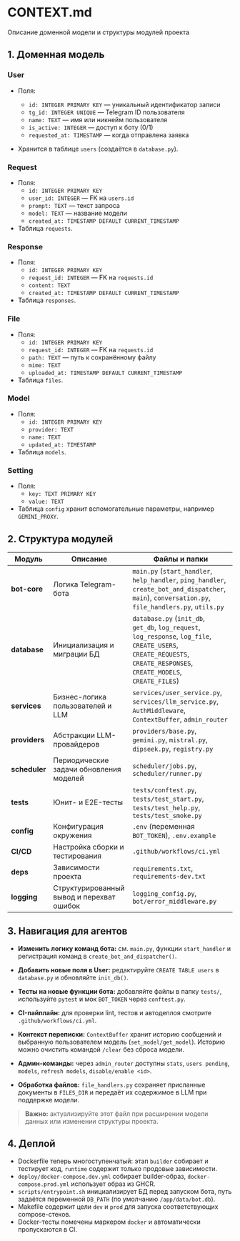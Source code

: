 # CONTEXT.md

Описание доменной модели и структуры модулей проекта

## 1. Доменная модель

### User

* Поля:

  * `id: INTEGER PRIMARY KEY` — уникальный идентификатор записи
  * `tg_id: INTEGER UNIQUE` — Telegram ID пользователя
  * `name: TEXT` — имя или никнейм пользователя
  * `is_active: INTEGER` — доступ к боту (0/1)
  * `requested_at: TIMESTAMP` — когда отправлена заявка
* Хранится в таблице `users` (создаётся в `database.py`).

### Request

* Поля:
  * `id: INTEGER PRIMARY KEY`
  * `user_id: INTEGER` — FK на `users.id`
  * `prompt: TEXT` — текст запроса
  * `model: TEXT` — название модели
  * `created_at: TIMESTAMP DEFAULT CURRENT_TIMESTAMP`
* Таблица `requests`.

### Response

* Поля:
  * `id: INTEGER PRIMARY KEY`
  * `request_id: INTEGER` — FK на `requests.id`
  * `content: TEXT`
  * `created_at: TIMESTAMP DEFAULT CURRENT_TIMESTAMP`
* Таблица `responses`.

### File

* Поля:
  * `id: INTEGER PRIMARY KEY`
  * `request_id: INTEGER` — FK на `requests.id`
  * `path: TEXT` — путь к сохранённому файлу
  * `mime: TEXT`
  * `uploaded_at: TIMESTAMP DEFAULT CURRENT_TIMESTAMP`
* Таблица `files`.

### Model

* Поля:
  * `id: INTEGER PRIMARY KEY`
  * `provider: TEXT`
  * `name: TEXT`
  * `updated_at: TIMESTAMP`
* Таблица `models`.

### Setting

* Поля:
  * `key: TEXT PRIMARY KEY`
  * `value: TEXT`
* Таблица `config` хранит вспомогательные параметры, например `GEMINI_PROXY`.

## 2. Структура модулей

| Модуль       | Описание                        | Файлы и папки                                                    |
| ------------ | ------------------------------- | ---------------------------------------------------------------- |
| **bot-core** | Логика Telegram-бота            | `main.py` (`start_handler`, `help_handler`, `ping_handler`, `create_bot_and_dispatcher`, `main`), `conversation.py`, `file_handlers.py`, `utils.py` |
| **database** | Инициализация и миграции БД     | `database.py` (`init_db`, `get_db`, `log_request`, `log_response`, `log_file`, `CREATE_USERS`, `CREATE_REQUESTS`, `CREATE_RESPONSES`, `CREATE_MODELS`, `CREATE_FILES`) |
| **services** | Бизнес-логика пользователей и LLM | `services/user_service.py`, `services/llm_service.py`, `AuthMiddleware`, `ContextBuffer`, `admin_router` |
| **providers** | Абстракции LLM-провайдеров | `providers/base.py`, `gemini.py`, `mistral.py`, `dipseek.py`, `registry.py` |
| **scheduler** | Периодические задачи обновления моделей | `scheduler/jobs.py`, `scheduler/runner.py` |
| **tests**    | Юнит- и E2E-тесты               | `tests/conftest.py`, `tests/test_start.py`, `tests/test_help.py`, `tests/test_smoke.py`                       |
| **config**   | Конфигурация окружения          | `.env` (переменная `BOT_TOKEN`), `.env.example`                                  |
| **CI/CD**    | Настройка сборки и тестирования | `.github/workflows/ci.yml`                                       |
| **deps**     | Зависимости проекта             | `requirements.txt`, `requirements-dev.txt`                                               |
| **logging**  | Структурированный вывод и перехват ошибок | `logging_config.py`, `bot/error_middleware.py` |

## 3. Навигация для агентов

* **Изменить логику команд бота:** см. `main.py`, функции `start_handler` и регистрация команд в `create_bot_and_dispatcher()`.
* **Добавить новые поля в User:** редактируйте `CREATE TABLE users` в `database.py` и обновляйте `init_db()`.
* **Тесты на новые функции бота:** добавляйте файлы в папку `tests/`, используйте `pytest` и мок `BOT_TOKEN` через `conftest.py`.
* **CI-пайплайн:** для проверки lint, тестов и автодеплоя смотрите `.github/workflows/ci.yml`.

* **Контекст переписки:** `ContextBuffer` хранит историю сообщений и выбранную пользователем модель (`set_model/get_model`). Историю можно очистить командой `/clear` без сброса модели.
* **Админ-команды:** через `admin_router` доступны `stats`, `users pending`, `models`, `refresh models`, `disable/enable <id>`.
* **Обработка файлов:** `file_handlers.py` сохраняет присланные документы в `FILES_DIR` и передаёт их содержимое в LLM при поддержке модели.

> **Важно:** актуализируйте этот файл при расширении модели данных или изменении структуры проекта.

## 4. Деплой

* Dockerfile теперь многоступенчатый: этап `builder` собирает и тестирует код, `runtime` содержит только продовые зависимости.
* `deploy/docker-compose.dev.yml` собирает builder-образ, `docker-compose.prod.yml` использует образ из GHCR.
* `scripts/entrypoint.sh` инициализирует БД перед запуском бота, путь задаётся переменной `DB_PATH` (по умолчанию `/app/data/bot.db`).
* Makefile содержит цели `dev` и `prod` для запуска соответствующих compose-стеков.
* Docker-тесты помечены маркером `docker` и автоматически пропускаются в CI.

